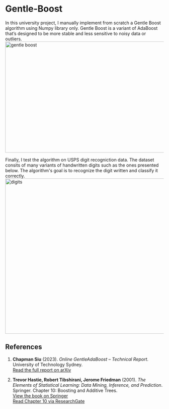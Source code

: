 # Gentle-Boost

In this university project, I manually implement from scratch a Gentle Boost algorithm using Numpy library only. Gentle Boost is a variant of AdaBoost that’s designed to be more stable and less sensitive to noisy data or outliers. 
<img width="826" height="352" alt="gentle boost" src="https://github.com/user-attachments/assets/bac003e5-8191-4a15-be88-177de29f9a5b" />


Finally, I test the algorithm on USPS digit recogniction data. The dataset consits of many variants of handwritten digits such as the ones presented below. The algorithm's goal is to recognize the digit written and classify it correctly. 
<img width="1163" height="492" alt="digits" src="https://github.com/user-attachments/assets/e6e7166d-fa78-432e-ac7b-f240cf842e6c" />

## References

1. **Chapman Siu** (2023). *Online GentleAdaBoost – Technical Report*. University of Technology Sydney.  
   [Read the full report on arXiv](https://arxiv.org/pdf/2308.14004)

2. **Trevor Hastie, Robert Tibshirani, Jerome Friedman** (2001). *The Elements of Statistical Learning: Data Mining, Inference, and Prediction*. Springer. Chapter 10: Boosting and Additive Trees.  
   [View the book on Springer](https://link.springer.com/book/10.1007/978-0-387-84858-7)  
   [Read Chapter 10 via ResearchGate](https://www.researchgate.net/profile/Trevor-Hastie/publication/226862591_Boosting_and_Additive_Trees/links/0c960521b946fa03bd000000/Boosting-and-Additive-Trees.pdf)

